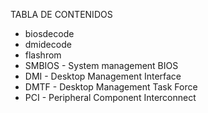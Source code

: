 TABLA DE CONTENIDOS

  - biosdecode
  - dmidecode
  - flashrom
  - SMBIOS - System management BIOS
  - DMI - Desktop Management Interface
  - DMTF - Desktop Management Task Force
  - PCI - Peripheral Component Interconnect
